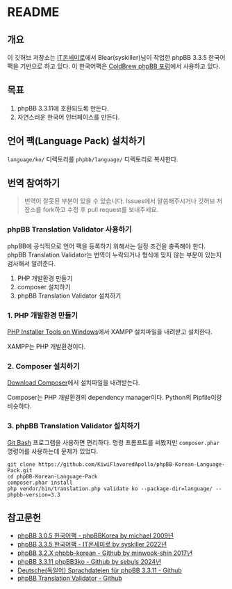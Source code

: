 # README

## 개요

이 깃허브 저장소는 [IT온세미로](http://bb.itosm.com)에서 Blear(syskiller)님이 작업한 phpBB 3.3.5 한국어팩을 기반으로 하고 있다. 이 한국어팩은 [ColdBrew phpBB 포럼](https://forum.fractalcoffee.duckdns.org)에서 사용하고 있다. 

## 목표

1. phpBB 3.3.11에 호환되도록 만든다.
2. 자연스러운 한국어 인터페이스를 만든다.

## 언어 팩(Language Pack) 설치하기

`language/ko/` 디렉토리를 `phpbb/language/` 디렉토리로 복사한다.

## 번역 참여하기

> 번역이 잘못된 부분이 있을 수 있습니다. Issues에서 말씀해주시거나 깃허브 저장소를 fork하고 수정 후 pull request를 보내주세요.

### phpBB Translation Validator 사용하기

phpBB에 공식적으로 언어 팩을 등록하기 위해서는 일정 조건을 충족해야 한다. phpBB Translation Validator는 번역이 누락되거나 형식에 맞지 않는 부분이 있는지 검사해서 알려준다. 

1. PHP 개발환경 만들기
2. composer 설치하기
3. phpBB Translation Validator 설치하기

### 1. PHP 개발환경 만들기

[PHP Installer Tools on Windows](https://www.php.net/manual/en/install.windows.tools.php)에서 XAMPP 설치파일을 내려받고 설치한다.

XAMPP는 PHP 개발환경이다.

### 2. Composer 설치하기

[Download Composer](https://getcomposer.org/download/)에서 설치파일을 내려받는다.

Composer는 PHP 개발환경의 dependency manager이다. Python의 Pipfile이랑 비슷하다.

### 3. phpBB Translation Validator 설치하기

[Git Bash]() 프로그램을 사용하면 편리하다. 명령 프롬프트를 써봤지만 `composer.phar` 명령어를 사용하는데 문제가 있었다.

```
git clone https://github.com/KiwiFlavoredApollo/phpBB-Korean-Language-Pack.git
cd phpBB-Korean-Language-Pack
composer.phar install
php vendor/bin/translation.php validate ko --package-dir=language/ --phpbb-version=3.3 
```

## 참고문헌

- [phpBB 3.0.5 한국어팩 - phpBBKorea by michael 2009년](http://www.phpbbkorea.com/viewtopic.php?f=6&t=2554)
- [phpBB 3.3.5 한국어팩 - IT온세미로 by syskiller 2022년](http://bb.itosm.com/viewtopic.php?t=40&sid=f0ba38eba9f9bed54bd3a29b8b36c1e3)
- [phpBB 3.2.X phpbb-korean - Github by minwook-shin 2017년](https://github.com/minwook-shin/phpbb-korean)
- [phpBB 3.3.11 phpBB3ko - Github by sebuls 2024년](https://github.com/sebuls/phpBB3ko)
- [Deutsche(독일어) Sprachdateien für phpBB 3.3.11 - Github](https://github.com/phpbb-de/phpbb-translation/tree/3.3.x)
- [phpBB Translation Validator - Github](https://github.com/phpbb/phpbb-translation-validator)